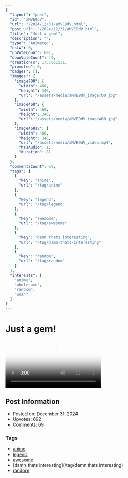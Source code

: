```yaml
---
{
  "layout": "post",
  "id": "aMVE9dV",
  "url": "/2024/12/31/aMVE9dV.html",
  "post_url": "/2024/12/31/aMVE9dV.html",
  "title": "Just a gem!",
  "description": "",
  "type": "Animated",
  "nsfw": 0,
  "upVoteCount": 692,
  "downVoteCount": 40,
  "creationTs": 1735661531,
  "promoted": 0,
  "badges": [],
  "images": {
    "image700": {
      "width": 460,
      "height": 346,
      "url": "/assets/media/aMVE9dV_image700.jpg"
    },
    "image460": {
      "width": 460,
      "height": 346,
      "url": "/assets/media/aMVE9dV_image460.jpg"
    },
    "image460sv": {
      "width": 460,
      "height": 346,
      "url": "/assets/media/aMVE9dV_video.mp4",
      "hasAudio": 1,
      "duration": 81
    }
  },
  "commentsCount": 69,
  "tags": [
    {
      "key": "anime",
      "url": "/tag/anime"
    },
    {
      "key": "legend",
      "url": "/tag/legend"
    },
    {
      "key": "awesome",
      "url": "/tag/awesome"
    },
    {
      "key": "damn thats interesting",
      "url": "/tag/damn-thats-interesting"
    },
    {
      "key": "random",
      "url": "/tag/random"
    }
  ],
  "interests": [
    "anime",
    "wholesome",
    "random",
    "woah"
  ]
}
---
```


# Just a gem!

<video controls playsinline loop poster="/assets/media/aMVE9dV_image460.jpg">
  <source src="/assets/media/aMVE9dV_video.mp4" type="video/mp4">
  Your browser does not support the video tag.
</video>

## Post Information

- Posted on: December 31, 2024
- Upvotes: 692
- Comments: 69

### Tags

- [anime](/tag/anime)
- [legend](/tag/legend)
- [awesome](/tag/awesome)
- [damn thats interesting](/tag/damn thats interesting)
- [random](/tag/random)
